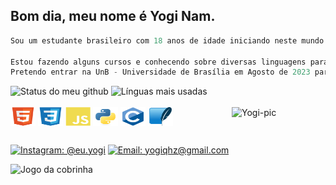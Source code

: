 <!--![IMG_20230108_164109](https://user-images.githubusercontent.com/46427886/211215582-db43cff9-2f82-4f1c-8d58-18874cc93ab8.png)-->



## Bom dia, meu nome é Yogi Nam.

```javascript
Sou um estudante brasileiro com 18 anos de idade iniciando neste mundo da programação. 

Estou fazendo alguns cursos e conhecendo sobre diversas linguagens para encontrar minha área.
Pretendo entrar na UnB - Universidade de Brasília em Agosto de 2023 para Engenharia de Software.
```

<div>
  <img height="190px" alt="Status do meu github" src="https://github-readme-stats.vercel.app/api?username=euyogi&show_icons=true&theme=transparent&count_private=true">
  <img height="190px" alt="Línguas mais usadas" src="https://github-readme-stats.vercel.app/api/top-langs/?username=euyogi&layout=compact&theme=transparent">
</div>

<div style="display: inline_block"><br>
  <img align="center" alt="HTML" height="30" width="40" src="https://raw.githubusercontent.com/devicons/devicon/master/icons/html5/html5-original.svg">
  <img align="center" alt="CSS" height="30" width="40" src="https://raw.githubusercontent.com/devicons/devicon/master/icons/css3/css3-original.svg">
  <img align="center" alt="Js" height="30" width="40" src="https://raw.githubusercontent.com/devicons/devicon/master/icons/javascript/javascript-plain.svg">
  <img align="center" alt="Python" height="30" width="40" src="https://raw.githubusercontent.com/devicons/devicon/master/icons/python/python-original.svg">
  <img align="center" alt="C" height="30" width="40" src="https://raw.githubusercontent.com/devicons/devicon/master/icons/c/c-original.svg">
  <img align="center" alt="SQLite" height="30" width="40" src="https://raw.githubusercontent.com/devicons/devicon/master/icons/sqlite/sqlite-original.svg">
  <img align="right" alt="Yogi-pic" height="150" width="150" src="https://user-images.githubusercontent.com/46427886/218377101-f832c1a3-6c48-4016-92d2-0d8b6a4fafd5.gif">
</div>
  
  ##
 
<div> 
  <a href="https://instagram.com/euyogi" target="_blank"><img alt="Instagram: @eu.yogi" src="https://img.shields.io/badge/-Instagram-%23E4405F?style=for-the-badge&logo=instagram&logoColor=white" target="_blank"></a>
  <a href = "mailto:yogiqhz@gmail.com"><img alt="Email: yogiqhz@gmail.com" src="https://img.shields.io/badge/-Gmail-%23333?style=for-the-badge&logo=gmail&logoColor=white" target="_blank"></a>
  <!--<a href="linkdomeulinkedin" target="_blank"><img src="https://img.shields.io/badge/-LinkedIn-%230077B5?style=for-the-badge&logo=linkedin&logoColor=white" target="_blank"></a>-->
</div>

![Jogo da cobrinha](https://github.com/euyogi/euyogi/blob/output/github-contribution-grid-snake.svg)
